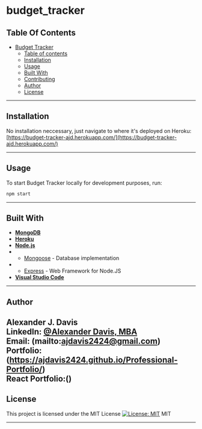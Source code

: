 # budget_tracker

## **Table Of Contents**

- [Budget Tracker](#budget-tracker)
  - [Table of contents](#table-of-contents)
  - [Installation](#installation)
  - [Usage](#usage)
  - [Built With](#built-with)
  - [Contributing](#contributing)
  - [Author](#author)
  - [License](#license)

---

## **Installation**
No installation neccessary, just navigate to where it's deployed on Heroku: [https://budget-tracker-ajd.herokuapp.com/](https://budget-tracker-ajd.herokuapp.com/)

---

## **Usage**

To start Budget Tracker locally for development purposes, run:
```sh
npm start
```
---

## **Built With**
* [**MongoDB**](https://www.mongodb.com/) 
* [**Heroku**](https://www.heroku.com/) 
* [**Node.js**](https://nodejs.org/en/about/)
*  - [Mongoose](https://www.npmjs.com/package/mongoose) - Database implementation 
*  - [Express](https://www.npmjs.com/package/express) - Web Framework for Node.JS
* [**Visual Studio Code**](https://code.visualstudio.com/)

---

## **Author**
**Alexander J. Davis**   
LinkedIn: [@Alexander Davis, MBA](https://www.linkedin.com/in/alexander-davis-mba-3674716a/)  
Email: (mailto:ajdavis2424@gmail.com)  
Portfolio: (https://ajdavis2424.github.io/Professional-Portfolio/)  
React Portfolio:()
---

## **License**
This project is licensed under the MIT License
[![License: MIT](https://img.shields.io/badge/License-MIT-yellow.svg)](https://opensource.org/licenses/MIT)
MIT

---